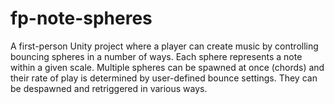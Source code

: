 # fp-note-spheres
A first-person Unity project where a player can create music by controlling bouncing spheres in a number of ways. Each sphere represents a note within a given scale. Multiple spheres can be spawned at once (chords) and their rate of play is determined by user-defined bounce settings. They can be despawned and retriggered in various ways.
